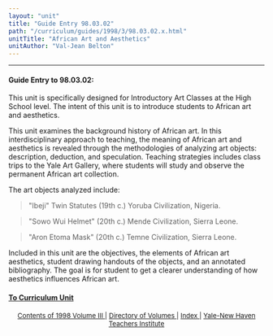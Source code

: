 ```yaml
---
layout: "unit"
title: "Guide Entry 98.03.02"
path: "/curriculum/guides/1998/3/98.03.02.x.html"
unitTitle: "African Art and Aesthetics"
unitAuthor: "Val-Jean Belton"
---
```

<body>
 <p>
 </p>
 <hr/>
 <h4>
  Guide Entry to 98.03.02:
 </h4>
 This unit is specifically designed for Introductory Art Classes at the High School level.  The intent of this unit is to introduce students to African art and aesthetics.
 <p>
  This unit examines the background history of African art.  In this interdisciplinary approach to teaching, the meaning of African art and aesthetics is revealed through the methodologies of analyzing art objects: description, deduction, and speculation.  Teaching strategies includes class trips to the Yale Art Gallery, where students will study and observe the permanent African art collection.
 </p>
 <p>
  The art objects analyzed include:
 </p>
 <p>
 </p>
 <blockquote>
  <dl>
   <dt>
    "Ibeji" Twin Statutes (19th c.) Yoruba Civilization, Nigeria.
   </dt>
  </dl>
 </blockquote>
 <blockquote>
  <dl>
   <dt>
    "Sowo Wui Helmet" (20th c.) Mende Civilization, Sierra Leone.
   </dt>
  </dl>
 </blockquote>
 <blockquote>
  <dl>
   <dt>
    "Aron Etoma Mask" (20th c.) Temne Civilization, Sierra Leone.
   </dt>
  </dl>
 </blockquote>
 Included in this unit are the objectives, the elements of African art aesthetics, student drawing handouts of the objects, and an annotated bibliography.  The goal is for student to get a clearer understanding of how aesthetics influences African art.
 <p>
 </p>
 <p>
 </p>
 <h4>
  <a href="../../../units/1998/3/98.03.02.x.html">
   To Curriculum Unit
  </a>
 </h4>
 <center>
  <font size="-1">
   <a href="../../../units/1998/3/">
    Contents of 1998 Volume III
   </a>
   |
   <a href="../../../units/">
    Directory of Volumes
   </a>
   |
   <a href="../../../indexes/">
    Index
   </a>
   |
   <a href="../../../../">
    Yale-New Haven Teachers Institute
   </a>
  </font>
 </center>
</body>